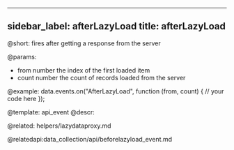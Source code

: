 
---
sidebar_label: afterLazyLoad
title: afterLazyLoad
---          

@short: fires after getting a response from the server
	
@params:
- from		number		the index of the first loaded item 	
- count     number      the count of records loaded from the server 


@example:
data.events.on("AfterLazyLoad", function (from, count) {
    // your code here
});

@template:	api_event
@descr:

@related: helpers/lazydataproxy.md

@relatedapi:data_collection/api/beforelazyload_event.md


